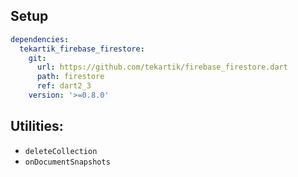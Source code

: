 ## Setup

```yaml
dependencies:
  tekartik_firebase_firestore:
    git:
      url: https://github.com/tekartik/firebase_firestore.dart
      path: firestore
      ref: dart2_3
    version: '>=0.8.0'
```

## Utilities:

* `deleteCollection`
* `onDocumentSnapshots`
